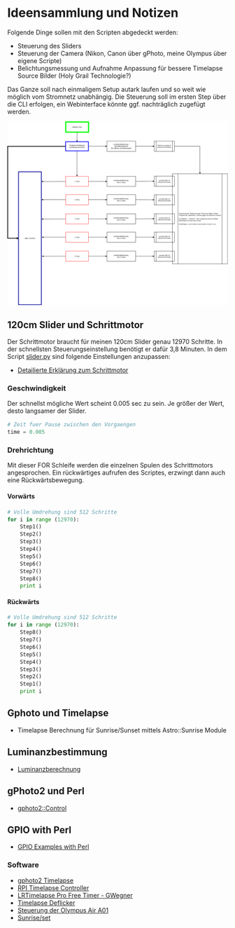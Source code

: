 # Ideensammlung und Notizen

Folgende Dinge sollen mit den Scripten abgedeckt werden:
* Steuerung des Sliders
* Steuerung der Camera (Nikon, Canon über gPhoto, meine Olympus über eigene Scripte)
* Belichtungsmessung und Aufnahme Anpassung für bessere Timelapse Source Bilder (Holy Grail Technologie?)

Das Ganze soll nach einmaligem Setup autark laufen und so weit wie möglich vom Stromnetz unabhängig.
Die Steuerung soll im ersten Step über die CLI erfolgen, ein Webinterface könnte ggf. nachträglich zugefügt
werden.

![SliderTimeLapse Process](SliderTimeLapseControl.png)

## 120cm Slider und Schrittmotor
Der Schrittmotor braucht für meinen 120cm Slider genau 12970 Schritte. In der schnellsten Steuerungseinstellung
benötigt er dafür 3,8 Minuten. In dem Script [slider.py](https://github.com/tbrumm/SliderTimelapse/blob/master/doc/src/slider.py) sind folgende Einstellungen anzupassen:

* [Detailierte Erklärung zum Schrittmotor](http://www.elektronx.de/tutorials/schrittmotorsteuerung-mit-dem-raspberry-pi/)

### Geschwindigkeit

Der schnellst mögliche Wert scheint 0.005 sec zu sein. Je größer der Wert, desto langsamer der Slider.

```python
# Zeit fuer Pause zwischen den Vorgaengen
time = 0.005
```

### Drehrichtung

Mit dieser FOR Schleife werden die einzelnen Spulen des Schrittmotors angesprochen. Ein rückwärtiges aufrufen des Scriptes, erzwingt dann auch eine Rückwärtsbewegung.

#### Vorwärts

```python
# Volle Umdrehung sind 512 Schritte  
for i in range (12970):    
    Step1()
    Step2()
    Step3()
    Step4()
    Step5()
    Step6()
    Step7()
    Step8()  
    print i
```
#### Rückwärts

```python
# Volle Umdrehung sind 512 Schritte 
for i in range (12970):    
    Step8() 
    Step7()
    Step6()
    Step5()
    Step4()
    Step3()
    Step2()
    Step1()
    print i
```

## Gphoto und Timelapse

* Timelapse Berechnung für Sunrise/Sunset mittels Astro::Sunrise Module

## Luminanzbestimmung

* [Luminanzberechnung](https://github.com/tbrumm/SliderTimelapse/blob/master/doc/Luminanz-Calc.md)

## gPhoto2 und Perl

* [gphoto2::Control](https://github.com/plusyan/perl/blob/master/modules/gphoto2/control.pm)

## GPIO with Perl

* [GPIO Examples with Perl](http://elinux.org/RPi_GPIO_Code_Samples#Perl)

### Software

* [gphoto2 Timelapse](https://github.com/jflalonde/gphoto2-timelapse)
* [RPI Timelapse Controller](http://blog.davidsingleton.org/raspberry-pi-timelapse-controller/)
* [LRTimelapse Pro Free Timer - GWegner](https://github.com/gwegner/LRTimelapse-Pro-Timer-Free)
* [Timelapse Deflicker](https://github.com/cyberang3l/timelapse-deflicker)
* [Steuerung der Olympus Air A01](https://github.com/joemcmanus/a01)
* [Sunrise/set](http://search.cpan.org/~jforget/Astro-Sunrise-0.96/lib/Astro/Sunrise.pm)
